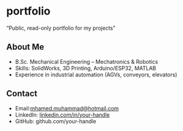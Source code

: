 # portfolio
“Public, read-only portfolio for my projects" 


## About Me
- B.Sc. Mechanical Engineering – Mechatronics & Robotics  
- Skills: SolidWorks, 3D Printing, Arduino/ESP32, MATLAB  
- Experience in industrial automation (AGVs, conveyors, elevators)  

## Contact
- Email:mhamed.muhammad@hotmail.com  
- LinkedIn: [linkedin.com/in/your-handle ](https://www.linkedin.com/in/muhammad-mhamed-58626023b/?lipi=urn%3Ali%3Apage%3Ad_flagship3_profile_view_base_contact_details%3BwL7t7K%2F4RwaTGWsv1uL82A%3D%3D) 
- GitHub: github.com/your-handle
